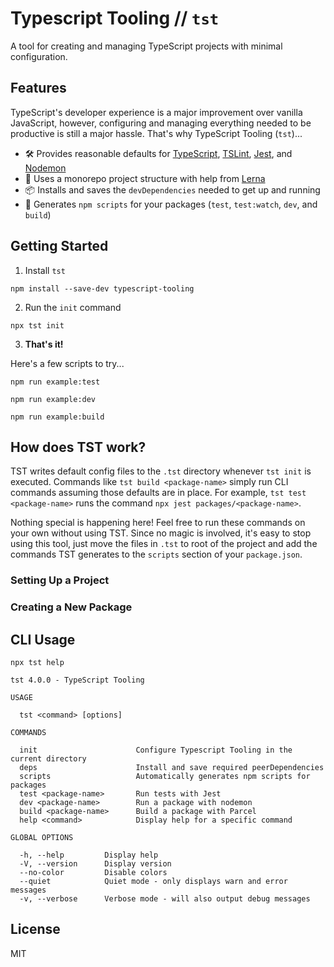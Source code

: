 # Typescript Tooling // `tst`

A tool for creating and managing TypeScript projects with minimal configuration.

## Features

TypeScript's developer experience is a major improvement over vanilla
JavaScript, however, configuring and managing everything needed to be productive
is still a major hassle. That's why TypeScript Tooling (`tst`)...

- 🛠️ Provides reasonable defaults for [TypeScript](https://github.com/Microsoft/TypeScript), [TSLint](https://github.com/palantir/tslint), [Jest](https://github.com/facebook/jest), and [Nodemon](https://github.com/remy/nodemon)
- 🐉 Uses a monorepo project structure with help from [Lerna](https://github.com/lerna/lerna)
- 📦 Installs and saves the `devDependencies` needed to get up and running
- 📝 Generates `npm scripts` for your packages (`test`, `test:watch`, `dev`, and `build`)

## Getting Started

1. Install `tst`

```
npm install --save-dev typescript-tooling
```

2. Run the `init` command

```
npx tst init
```

3. **That's it!**

Here's a few scripts to try...

```
npm run example:test
```

```
npm run example:dev
```

```
npm run example:build
```

## How does TST work?

TST writes default config files to the `.tst` directory whenever `tst init` is
executed. Commands like `tst build <package-name>` simply run CLI commands
assuming those defaults are in place. For example, `tst test <package-name>`
runs the command `npx jest packages/<package-name>`.

Nothing special is happening here! Feel free to run these commands on your own
without using TST. Since no magic is involved, it's easy to stop using this
tool, just move the files in `.tst` to root of the project and add the commands
TST generates to the `scripts` section of your `package.json`.

### Setting Up a Project

### Creating a New Package

## CLI Usage

```
npx tst help
```

```
tst 4.0.0 - TypeScript Tooling

USAGE

  tst <command> [options]

COMMANDS

  init                      Configure Typescript Tooling in the current directory
  deps                      Install and save required peerDependencies
  scripts                   Automatically generates npm scripts for packages
  test <package-name>       Run tests with Jest
  dev <package-name>        Run a package with nodemon
  build <package-name>      Build a package with Parcel
  help <command>            Display help for a specific command

GLOBAL OPTIONS

  -h, --help         Display help
  -V, --version      Display version
  --no-color         Disable colors
  --quiet            Quiet mode - only displays warn and error messages
  -v, --verbose      Verbose mode - will also output debug messages
```

## License

MIT
